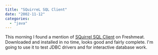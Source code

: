 ```yaml
---
title: "SQuirreL SQL Client"
date: "2002-11-12"
categories: 
  - "java"
---
```


This morning I found a mention of [SQuirrel SQL Client](http://squirrel-sql.sourceforge.net/) on Freshmeat. Downloaded and installed in no time, looks good and fairly complete. I'm going to use it to test JDBC drivers and for interactive database work.
